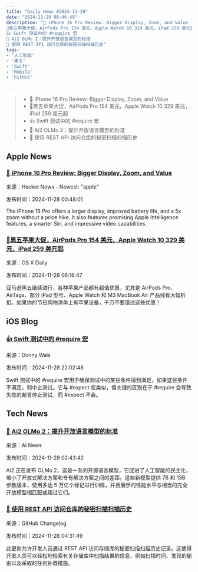 ```yaml
---
title: "Daily News #2024-11-29"
date: "2024-11-29 08:46:49"
description: "📱 iPhone 16 Pro Review: Bigger Display, Zoom, and Value
🎉黑五苹果大促，AirPods Pro 154 美元，Apple Watch 10 329 美元，iPad 259 美元起
👍 Swift 测试中的 #require 宏
🌟 Ai2 OLMo 2：提升开放语言模型的标准
🎉 使用 REST API 访问仓库的秘密扫描扫描历史"
tags: 
- '人工智能'
- '黑五'
- 'Swift'
- 'Mobile'
- 'GitHub'

---
```


> - 📱 iPhone 16 Pro Review: Bigger Display, Zoom, and Value
> - 🎉黑五苹果大促，AirPods Pro 154 美元，Apple Watch 10 329 美元，iPad 259 美元起
> - 👍 Swift 测试中的 #require 宏
> - 🌟 Ai2 OLMo 2：提升开放语言模型的标准
> - 🎉 使用 REST API 访问仓库的秘密扫描扫描历史

## Apple News

### [📱 iPhone 16 Pro Review: Bigger Display, Zoom, and Value](https://www.tomsguide.com/phones/iphones/apple-iphone-16-pro-review)

来源：Hacker News - Newest: "apple"

发布时间：2024-11-28 00:48:01

The iPhone 16 Pro offers a larger display, improved battery life, and a 5x zoom without a price hike. It also features promising Apple Intelligence features, a smarter Siri, and impressive video capabilities.

### [🎉黑五苹果大促，AirPods Pro 154 美元，Apple Watch 10 329 美元，iPad 259 美元起](https://osxdaily.com/2024/11/27/black-friday-apple-deals-airpods-pro-for-154-apple-watch-10-for-329-ipads-from-259-more/)

来源：OS X Daily

发布时间：2024-11-28 06:16:47

亚马逊黑五继续进行，各种苹果产品都有超值优惠，尤其是 AirPods Pro、AirTags、部分 iPad 型号、Apple Watch 和 M3 MacBook Air 产品线有大幅折扣。如果你的节日购物清单上有苹果设备，千万不要错过这些优惠！

## iOS Blog

### [👍 Swift 测试中的 #require 宏](https://www.donnywals.com/testing-requirements-with-require-in-swift-testing/)

来源：Donny Wals

发布时间：2024-11-28 22:02:48

Swift 测试中的 #require 宏用于确保测试中的某些条件得到满足，如果这些条件不满足，则中止测试。它与 #expect 宏类似，但关键的区别在于 #require 会导致失败的断言停止测试，而 #expect 不会。

## Tech News

### [🌟 Ai2 OLMo 2：提升开放语言模型的标准](https://www.artificialintelligence-news.com/news/ai2-olmo-2-raising-bar-open-language-models/?utm_source=rss&utm_medium=rss&utm_campaign=ai2-olmo-2-raising-bar-open-language-models)

来源：AI News

发布时间：2024-11-28 02:43:42

Ai2 正在发布 OLMo 2，这是一系列开源语言模型，它促进了人工智能的民主化，缩小了开放式解决方案和专有解决方案之间的差距。这些新模型提供 7B 和 13B 参数版本，使用多达 5 万亿个标记进行训练，并且展示的性能水平与相当的完全开放模型相匹配或超过它们。

### [🎉 使用 REST API 访问仓库的秘密扫描扫描历史](https://github.blog/changelog/2024-11-27-access-a-repositorys-secret-scanning-scan-history-with-the-rest-api)

来源：GitHub Changelog

发布时间：2024-11-28 04:31:49

此更新允许开发人员通过 REST API 访问存储库的秘密扫描扫描历史记录。这使得开发人员可以轻松地检索有关存储库中扫描结果的信息，例如扫描时间、发现的秘密以及采取的任何补救措施。
